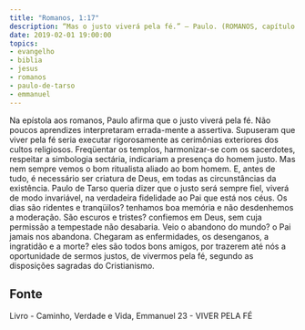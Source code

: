 ```yaml
---
title: "Romanos, 1:17"
description: “Mas o justo viverá pela fé.” — Paulo. (ROMANOS, capítulo 1,
date: 2019-02-01 19:00:00
topics: 
- evangelho
- biblia
- jesus
- romanos
- paulo-de-tarso
- emmanuel
---
```


Na epístola aos romanos, Paulo afirma que o justo viverá pela fé.
Não poucos aprendizes interpretaram errada-mente a assertiva.
Supuseram que viver pela fé seria executar rigorosamente as cerimônias
exteriores dos cultos religiosos.
Freqüentar os templos, harmonizar-se com os sacerdotes, respeitar a
simbologia sectária, indicariam a presença do homem justo. Mas nem sempre
vemos o bom ritualista aliado ao bom homem. E, antes de tudo, é necessário
ser criatura de Deus, em todas as circunstâncias da existência.
Paulo de Tarso queria dizer que o justo será sempre fiel, viverá de modo
invariável, na verdadeira fidelidade ao Pai que está nos céus.
Os dias são ridentes e tranqüilos? tenhamos boa memória e não
desdenhemos a moderação.
São escuros e tristes? confiemos em Deus, sem cuja permissão a
tempestade não desabaria. Veio o abandono do mundo? o Pai jamais nos
abandona. Chegaram as enfermidades, os desenganos, a ingratidão e a
morte? eles são todos bons amigos, por trazerem até nós a oportunidade de
sermos justos, de vivermos pela fé, segundo as disposições sagradas do Cristianismo.

## Fonte
Livro - Caminho, Verdade e Vida, Emmanuel
23 -  VIVER PELA FÉ
